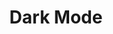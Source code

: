 ---
layout: default
title: Dark Mode
parent: UI Customization
grand_parent: Chat Configuration 
permalink: /docs/chat-configuration/ui-customization/overriding-resources/#dark-mode
nav_order: 10
---